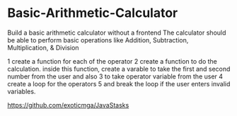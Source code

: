 # Basic-Arithmetic-Calculator

Build a basic arithmetic calculator without a frontend
The calculator should be able to perform basic operations like Addition, Subtraction, Multiplication, & Division

1 create a function for each of the operator
2 create a function to do the calculation. inside this function, create a varable to take the first and second number from the user and also 
3 to take operator variable from the user
4 create a loop for the operators
5 and break the loop if the user enters invalid  variables.

https://github.com/exoticmga/JavaStasks
